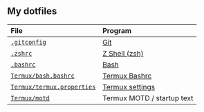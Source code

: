 ## My dotfiles

| File | Program |
| :-- | :-- |
| [`.gitconfig`](./.gitconfig) | [Git](https://git-scm.com/) |
| [`.zshrc`](./.zshrc) | [Z Shell (zsh)](https://www.zsh.org/) |
| [`.bashrc`](./.bashrc) | [Bash](https://www.gnu.org/software/bash/) |
| [`Termux/bash.bashrc`](./Termux/bash.bashrc) | [Termux Bashrc](https://wiki.termux.com/wiki/Shells) |
| [`Termux/termux.properties`](./Termux/termux.properties) | [Termux settings](https://wiki.termux.com/wiki/Terminal_Settings) |
| [`Termux/motd`](./Termux/motd) | Termux MOTD / startup text |

